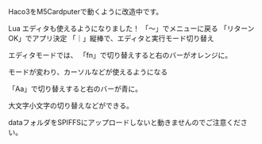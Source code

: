 Haco3をM5Cardputerで動くように改造中です。

Lua エディタも使えるようになりました！
「〜」でメニューに戻る
「リターンOK」でアプリ決定
「｜」縦棒で、エディタと実行モード切り替え

エディタモードでは、
「fn」で切り替えすると右のバーがオレンジに。

モードが変わり、カーソルなどが使えるようになる

「Aa」で切り替えすると右のバーが青に。

大文字小文字の切り替えなどができる。


dataフォルダをSPIFFSにアップロードしないと動きませんのでご注意ください。
